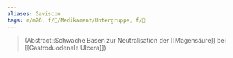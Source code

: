 ```yaml
---
aliases: Gaviscon
tags: m/m26, f/💊/Medikament/Untergruppe, f/💩
---
```

> (Abstract::Schwache Basen zur Neutralisation der [[Magensäure]] bei [[Gastroduodenale Ulcera]])

